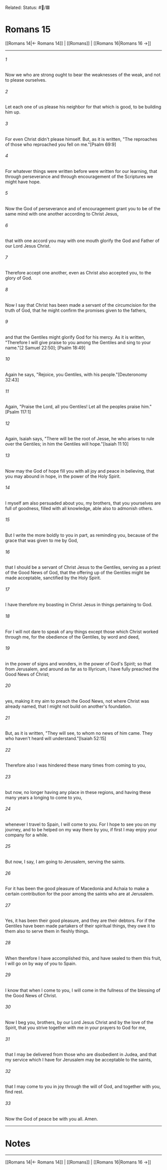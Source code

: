 Related:
Status: #📖/🟥
# Romans 15

[[Romans 14|← Romans 14]] | [[Romans]] | [[Romans 16|Romans 16 →]]
***



###### 1 
Now we who are strong ought to bear the weaknesses of the weak, and not to please ourselves. 

###### 2 
Let each one of us please his neighbor for that which is good, to be building him up. 

###### 3 
For even Christ didn't please himself. But, as it is written, "The reproaches of those who reproached you fell on me."<crossref intro="15:3">[Psalm 69:9]</crossref> 

###### 4 
For whatever things were written before were written for our learning, that through perseverance and through encouragement of the Scriptures we might have hope. 

###### 5 
Now the God of perseverance and of encouragement grant you to be of the same mind with one another according to Christ Jesus, 

###### 6 
that with one accord you may with one mouth glorify the God and Father of our Lord Jesus Christ. 

###### 7 
Therefore accept one another, even as Christ also accepted you, to the glory of God. 

###### 8 
Now I say that Christ has been made a servant of the circumcision for the truth of God, that he might confirm the promises given to the fathers, 

###### 9 
and that the Gentiles might glorify God for his mercy. As it is written, "Therefore I will give praise to you among the Gentiles and sing to your name."<crossref intro="15:9">[2 Samuel 22:50]; [Psalm 18:49]</crossref> 

###### 10 
Again he says, "Rejoice, you Gentiles, with his people."<crossref intro="15:10">[Deuteronomy 32:43]</crossref> 

###### 11 
Again, "Praise the Lord, all you Gentiles! Let all the peoples praise him."<crossref intro="15:11">[Psalm 117:1]</crossref> 

###### 12 
Again, Isaiah says, "There will be the root of Jesse, he who arises to rule over the Gentiles; in him the Gentiles will hope."<crossref intro="15:12">[Isaiah 11:10]</crossref> 

###### 13 
Now may the God of hope fill you with all joy and peace in believing, that you may abound in hope, in the power of the Holy Spirit. 

###### 14 
I myself am also persuaded about you, my brothers, that you yourselves are full of goodness, filled with all knowledge, able also to admonish others. 

###### 15 
But I write the more boldly to you in part, as reminding you, because of the grace that was given to me by God, 

###### 16 
that I should be a servant of Christ Jesus to the Gentiles, serving as a priest of the Good News of God, that the offering up of the Gentiles might be made acceptable, sanctified by the Holy Spirit. 

###### 17 
I have therefore my boasting in Christ Jesus in things pertaining to God. 

###### 18 
For I will not dare to speak of any things except those which Christ worked through me, for the obedience of the Gentiles, by word and deed, 

###### 19 
in the power of signs and wonders, in the power of God's Spirit; so that from Jerusalem, and around as far as to Illyricum, I have fully preached the Good News of Christ; 

###### 20 
yes, making it my aim to preach the Good News, not where Christ was already named, that I might not build on another's foundation. 

###### 21 
But, as it is written, "They will see, to whom no news of him came. They who haven't heard will understand."<crossref intro="15:21">[Isaiah 52:15]</crossref> 

###### 22 
Therefore also I was hindered these many times from coming to you, 

###### 23 
but now, no longer having any place in these regions, and having these many years a longing to come to you, 

###### 24 
whenever I travel to Spain, I will come to you. For I hope to see you on my journey, and to be helped on my way there by you, if first I may enjoy your company for a while. 

###### 25 
But now, I say, I am going to Jerusalem, serving the saints. 

###### 26 
For it has been the good pleasure of Macedonia and Achaia to make a certain contribution for the poor among the saints who are at Jerusalem. 

###### 27 
Yes, it has been their good pleasure, and they are their debtors. For if the Gentiles have been made partakers of their spiritual things, they owe it to them also to serve them in fleshly things. 

###### 28 
When therefore I have accomplished this, and have sealed to them this fruit, I will go on by way of you to Spain. 

###### 29 
I know that when I come to you, I will come in the fullness of the blessing of the Good News of Christ. 

###### 30 
Now I beg you, brothers, by our Lord Jesus Christ and by the love of the Spirit, that you strive together with me in your prayers to God for me, 

###### 31 
that I may be delivered from those who are disobedient in Judea, and that my service which I have for Jerusalem may be acceptable to the saints, 

###### 32 
that I may come to you in joy through the will of God, and together with you, find rest. 

###### 33 
Now the God of peace be with you all. Amen.

---
# Notes


***
[[Romans 14|← Romans 14]] | [[Romans]] | [[Romans 16|Romans 16 →]]
